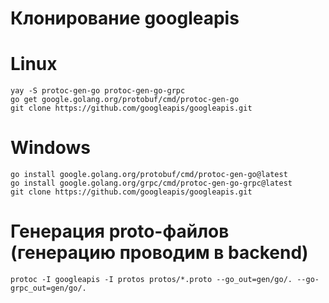 # Клонирование googleapis
# Linux
```
yay -S protoc-gen-go protoc-gen-go-grpc
go get google.golang.org/protobuf/cmd/protoc-gen-go
git clone https://github.com/googleapis/googleapis.git
```
# Windows
```
go install google.golang.org/protobuf/cmd/protoc-gen-go@latest
go install google.golang.org/grpc/cmd/protoc-gen-go-grpc@latest
git clone https://github.com/googleapis/googleapis.git
```
# Генерация proto-файлов (генерацию проводим в backend)
```
protoc -I googleapis -I protos protos/*.proto --go_out=gen/go/. --go-grpc_out=gen/go/.    
```